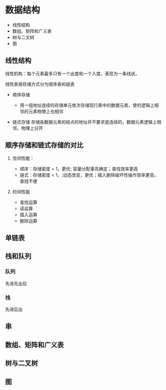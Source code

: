 # 数据结构

- 线性结构
- 数组、矩阵和广义表
- 树与二叉树
- 图


## 线性结构
线性机构：每个元素最多只有一个出度和一个入度，表现为一条线状。

线性表按存储方式分为顺序表和链表

- 顺序存储
  - 用一组地址连续的存储单元依次存储现行表中的数据元素，使的逻辑上相邻的元素物理上也相邻


- 链式存储
    存储各数据元素的结点的地址并不要求是连续的，数据元素逻辑上相邻，物理上分开

## 顺序存储和链式存储的对比
1. 空间性能：
   - 顺序：存储密度 = 1，更优; 容量分配事先确定；查找效率更高
   - 链式：存储密度 < 1，;动态改变，更优；插入删除破坏性操作效率更高，查找不便
  
2. 时间性能
   - 查找运算
   - 读运算
   - 插入运算
   - 删除运算


## 单链表

## 栈和队列
### 队列
先进先出后

### 栈
先进后出


## 串



## 数组、矩阵和广义表



## 树与二叉树

## 图